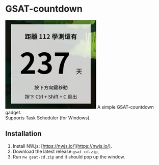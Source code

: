 # GSAT-countdown
![Showcase](showcase.png) 
A simple GSAT-countdown gadget.  
Supports Task Scheduler (for Windows).  


## Installation
1. Install NW.js: [https://nwjs.io/](https://nwjs.io/).  
2. Download the latest release `gsat-cd.zip`,  
3. Run `nw gsat-cd.zip` and it should pop up the window.


